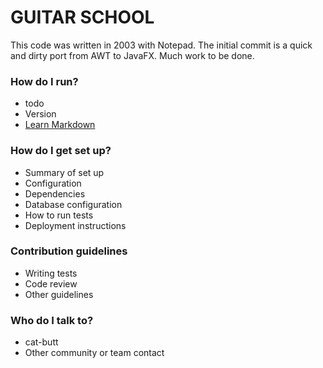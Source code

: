 # GUITAR SCHOOL #

This code was written in 2003 with Notepad. The initial commit is a quick and dirty port from AWT to JavaFX. Much work to be done.

### How do I run? ###

* todo
* Version
* [Learn Markdown](https://bitbucket.org/tutorials/markdowndemo)

### How do I get set up? ###

* Summary of set up
* Configuration
* Dependencies
* Database configuration
* How to run tests
* Deployment instructions

### Contribution guidelines ###

* Writing tests
* Code review
* Other guidelines

### Who do I talk to? ###

* cat-butt
* Other community or team contact